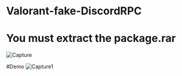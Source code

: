 # Valorant-fake-DiscordRPC


# You must extract the package.rar
![Capture](https://github.com/Nobita765432/Valorant-fake-DiscordRPC/assets/104850985/2d93dfcc-bcda-45c8-bed7-802dfd361d28)


#Demo
![Capture1](https://github.com/Nobita765432/Valorant-fake-DiscordRPC/assets/104850985/928ab079-5341-4fa0-8678-cca96af7f505)
